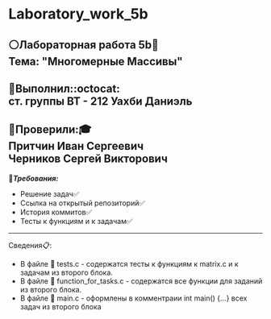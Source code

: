 # Laboratory_work_5b

:white_circle:__Лабораторная работа 5b__:page_with_curl:\
Тема: "Многомерные Массивы"
---

:large_blue_circle:__Выполнил:__:octocat:\
ст. группы ВТ - 212 Уахби Даниэль
---
:red_circle:__Проверили:__:mortar_board:\
Притчин Иван Сергеевич\
Черников Сергей Викторович
---
:black_square_button:***Требования:***
+ Решение задач:white_check_mark:
+ Ссылка на открытый репозиторий:white_check_mark:
+ История коммитов:white_check_mark:
+ Тесты к функциям и к задачам:white_check_mark:
---
Сведения:clipboard::
* В файле :memo: tests.с - содержатся тесты к функциям к matrix.c и к задачам из второго блока.
* В файле :memo: function_for_tasks.c - содержатся все функции для заданий из второго блока.
* В файле :memo: main.c - оформлены в комментраии int main() {...} всех задач из второго блока 
